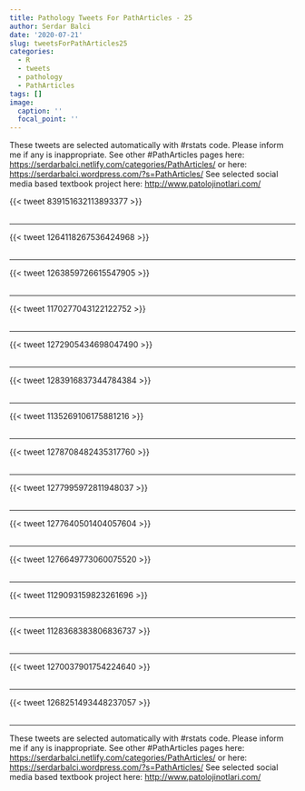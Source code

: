 ```yaml
---
title: Pathology Tweets For PathArticles - 25
author: Serdar Balci
date: '2020-07-21'
slug: tweetsForPathArticles25
categories:
  - R
  - tweets
  - pathology
  - PathArticles
tags: []
image:
  caption: ''
  focal_point: ''
---
```



These tweets are selected automatically with #rstats code. Please inform me if any is inappropriate.
See other #PathArticles pages here: https://serdarbalci.netlify.com/categories/PathArticles/  or here: https://serdarbalci.wordpress.com/?s=PathArticles/ 
See selected social media based textbook project here: http://www.patolojinotlari.com/

{{< tweet 839151632113893377 >}}
<br>
<br>
<hr>
{{< tweet 1264118267536424968 >}}
<br>
<br>
<hr>
{{< tweet 1263859726615547905 >}}
<br>
<br>
<hr>
{{< tweet 1170277043122122752 >}}
<br>
<br>
<hr>
{{< tweet 1272905434698047490 >}}
<br>
<br>
<hr>
{{< tweet 1283916837344784384 >}}
<br>
<br>
<hr>
{{< tweet 1135269106175881216 >}}
<br>
<br>
<hr>
{{< tweet 1278708482435317760 >}}
<br>
<br>
<hr>
{{< tweet 1277995972811948037 >}}
<br>
<br>
<hr>
{{< tweet 1277640501404057604 >}}
<br>
<br>
<hr>
{{< tweet 1276649773060075520 >}}
<br>
<br>
<hr>
{{< tweet 1129093159823261696 >}}
<br>
<br>
<hr>
{{< tweet 1128368383806836737 >}}
<br>
<br>
<hr>
{{< tweet 1270037901754224640 >}}
<br>
<br>
<hr>
{{< tweet 1268251493448237057 >}}
<br>
<br>
<hr>


These tweets are selected automatically with #rstats code. Please inform me if any is inappropriate.
See other #PathArticles pages here: https://serdarbalci.netlify.com/categories/PathArticles/  or here: https://serdarbalci.wordpress.com/?s=PathArticles/ 
See selected social media based textbook project here: http://www.patolojinotlari.com/
